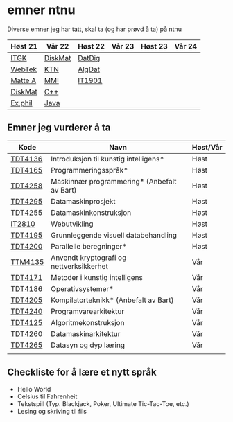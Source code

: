 # emner ntnu

Diverse emner jeg har tatt, skal ta (og har prøvd å ta) på ntnu

| Høst 21                     | Vår 22                                                    | Høst 22    | Vår 23 | Høst 23 | Vår 24 |
| --------------------------- | --------------------------------------------------------- | ---------- | ------ | ------- | ------ |
| [ITGK](TDT4109-ITGK/)       | [DiskMat](MA0301-DiskMat)                                 | [DatDig]() |        |         |        |
| [WebTek](IT2805-Webtek/)    | [KTN](TTM4100-KTN)                                        | [AlgDat]() |        |         |        |
| [Matte A](MA0001-MatteA/)   | [MMI](TDT4180-MMI)                                        | [IT1901]() |        |         |        |
| [DiskMat](TMA4140-DiskMat/) | [C++](TDT4102-C++)                                        |            |        |         |        |
| [Ex.phil](EXPH0300-ExPhil/) | [Java](https://gitlab.stud.idi.ntnu.no/haavasny/tdt-4100) |            |        |         |        |

## Emner jeg vurderer å ta


| Kode                                                  | Navn                                        | Høst/Vår |
| ----------------------------------------------------- | ------------------------------------------- | -------- |
| [TDT4136](https://www.ntnu.no/studier/emner/TDT4136/) | Introduksjon til kunstig intelligens*       | Høst     |
| [TDT4165](https://www.ntnu.no/studier/emner/TDT4165/) | Programmeringsspråk*                        | Høst     |
| [TDT4258](https://www.ntnu.no/studier/emner/TDT4258/) | Maskinnær programmering* (Anbefalt av Bart) | Høst     |
| [TDT4295](https://www.ntnu.no/studier/emner/TDT4295/) | Datamaskinprosjekt                          | Høst     |
| [TDT4255](https://www.ntnu.no/studier/emner/TDT4255/) | Datamaskinkonstruksjon                      | Høst     |
| [IT2810](https://www.ntnu.no/studier/emner/IT2810)    | Webutvikling                                | Høst     |
| [TDT4195](https://www.ntnu.no/studier/emner/TDT4195/) | Grunnleggende visuell databehandling        | Høst     |
| [TDT4200](https://www.ntnu.no/studier/emner/TDT4200/) | Parallelle beregninger*                     | Høst     |
| [TTM4135](https://www.ntnu.no/studier/emner/TTM4135/) | Anvendt kryptografi og nettverksikkerhet    | Vår      |
| [TDT4171](https://www.ntnu.no/studier/emner/TDT4171/) | Metoder i kunstig intelligens               | Vår      |
| [TDT4186](https://www.ntnu.no/studier/emner/TDT4186/) | Operativsystemer*                           | Vår      |
| [TDT4205](https://www.ntnu.no/studier/emner/TDT4205/) | Kompilatorteknikk* (Anbefalt av Bart)       | Vår      |
| [TDT4240](https://www.ntnu.no/studier/emner/TDT4240/) | Programvarearkitektur                       | Vår      |
| [TDT4125](https://www.ntnu.no/studier/emner/TDT4125/) | Algoritmekonstruksjon                       | Vår      |
| [TDT4260](https://www.ntnu.no/studier/emner/TDT4260/) | Datamaskinarkitektur                        | Vår      |
| [TDT4265](https://www.ntnu.no/studier/emner/TDT4265/) | Datasyn og dyp læring                       | Vår      |
|                                                       |                                             |          |

## Checkliste for å lære et nytt språk
- Hello World
- Celsius til Fahrenheit 
- Tekstspill (Typ. Blackjack, Poker, Ultimate Tic-Tac-Toe, etc.)
- Lesing og skriving til fils